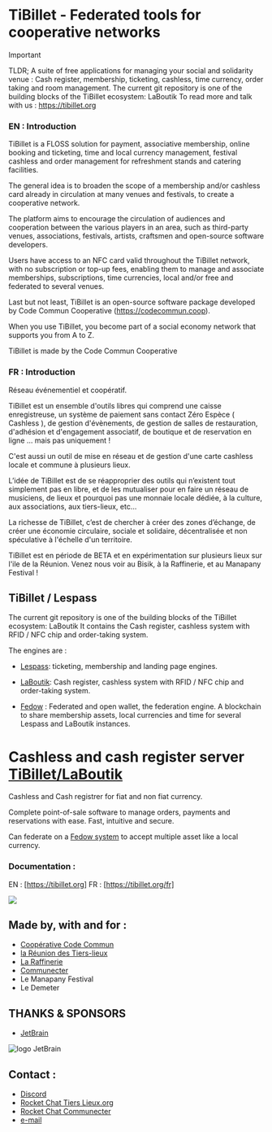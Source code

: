 # TiBillet - Federated tools for cooperative networks

> [!IMPORTANT]  
> TLDR; A suite of free applications for managing your social and solidarity venue : Cash register, membership,
> ticketing,
> cashless, time currency, order taking and room management.
> The current git repository is one of the building blocks of the TiBillet ecosystem: LaBoutik
> To read more and talk with us : https://tibillet.org

### EN : Introduction

TiBillet is a FLOSS solution for payment, associative membership, online booking and ticketing, time and local currency
management, festival cashless and order management for refreshment stands and catering facilities.

The general idea is to broaden the scope of a membership and/or cashless card already in circulation at many venues and
festivals, to create a cooperative network.

The platform aims to encourage the circulation of audiences and cooperation between the various players in an area, such
as third-party venues, associations, festivals, artists, craftsmen and open-source software developers.

Users have access to an NFC card valid throughout the TiBillet network, with no subscription or top-up fees, enabling
them to manage and associate memberships, subscriptions, time currencies, local and/or free and federated to several
venues.

Last but not least, TiBillet is an open-source software package developed by Code Commun
Cooperative (https://codecommun.coop).

When you use TiBillet, you become part of a social economy network that supports you from A to Z.

TiBillet is made by the Code Commun Cooperative

### FR : Introduction

Réseau événementiel et coopératif.

TiBillet est un ensemble d'outils libres qui comprend une caisse enregistreuse, un système de paiement sans contact Zéro
Espèce ( Cashless ), de gestion d'évènements, de gestion de salles
de restauration, d'adhésion et d'engagement associatif, de boutique et de reservation en ligne … mais pas uniquement !

C'est aussi un outil de mise en réseau et de gestion d'une carte cashless locale et commune à plusieurs lieux.

L’idée de TiBillet est de se réapproprier des outils qui n’existent tout simplement pas en libre, et de les mutualiser
pour en faire un réseau de musiciens, de lieux et pourquoi pas une monnaie locale dédiée, à la culture, aux
associations, aux tiers-lieux, etc...

La richesse de TiBillet, c’est de chercher à créer des zones d’échange, de créer une économie circulaire, sociale et
solidaire, décentralisée et non spéculative à l'échelle d'un territoire.

TiBillet est en période de BETA et en expérimentation sur plusieurs lieux sur l'ile de la Réunion. Venez nous voir au
Bisik, à la Raffinerie, et au Manapany Festival !

## TiBillet / Lespass

The current git repository is one of the building blocks of the TiBillet ecosystem: LaBoutik
It contains the Cash register, cashless system with RFID / NFC chip and order-taking system.

The engines are :

- [Lespass](https://github.com/TiBillet/Lespass): ticketing, membership and landing page engines.

- [LaBoutik](https://github.com/TiBillet/LaBoutik): Cash register, cashless system with RFID / NFC chip and order-taking system.

- [Fedow](https://github.com/TiBillet/Fedow) : Federated and open wallet, the federation engine. A blockchain to share membership assets, local currencies and
  time for several Lespass and LaBoutik instances.


# Cashless and cash register server [TiBillet/LaBoutik](https://tibillet.org)

Cashless and Cash registrer for fiat and non fiat currency.

Complete point-of-sale software to manage orders, payments and reservations with ease. Fast, intuitive and secure.

Can federate on a [Fedow system](https://github.com/TiBillet/Fedow) to accept multiple asset like a local currency.


### Documentation :

EN : [https://tibillet.org]
FR : [https://tibillet.org/fr]


![](Presentation/Design_Front_Cashless_APP.svg)

## Made by, with and for :

- [Coopérative Code Commun](https://codecommun.coop)
- [la Réunion des Tiers-lieux](https://www.communecter.org/costum/co/index/slug/LaReunionDesTiersLieux/#welcome)
- [La Raffinerie](https://www.laraffinerie.re/)
- [Communecter](https://www.communecter.org/)
- Le Manapany Festival
- Le Demeter

## THANKS & SPONSORS

- [JetBrain](https://jb.gg/OpenSourceSupport)

![logo JetBrain](https://resources.jetbrains.com/storage/products/company/brand/logos/jb_beam.svg)


## Contact :

- [Discord](https://discord.gg/ecb5jtP7vY)
- [Rocket Chat Tiers Lieux.org](https://chat.tiers-lieux.org/channel/TiBillet)
- [Rocket Chat Communecter](https://chat.communecter.org/channel/Tibillet)
- [e-mail](mailto:contact@tibillet.re)
